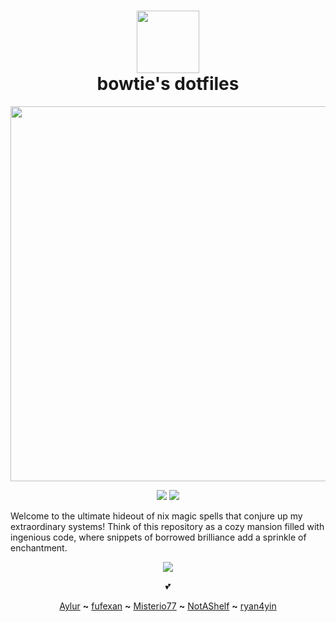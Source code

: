 <h1 align="center">
    <img src="https://camo.githubusercontent.com/8c73ac68e6db84a5c58eef328946ba571a92829b3baaa155b7ca5b3521388cc9/68747470733a2f2f692e696d6775722e636f6d2f367146436c41312e706e67" width="100px" /><br>bowtie's dotfiles</h1>
<p align="center">
    <img src="https://raw.githubusercontent.com/catppuccin/catppuccin/main/assets/palette/macchiato.png" width="600px" /> </p>
<p align="center">
    <a href="https://nixos.org/">
        <img src="https://img.shields.io/badge/NixOS-unstable-informational.svg?style=for-the-badge&logo=nixos&color=F2CDCD&logoColor=D9E0EE&labelColor=302D41"></a>
    <a href="https://nixos-and-flakes.thiscute.world/">
        <img src="https://img.shields.io/static/v1?label=Nix Flakes&message=learning&style=for-the-badge&logo=nixos&color=DDB6F2&logoColor=D9E0EE&labelColor=302D41"></a>
</p>
<p>Welcome to the ultimate hideout of nix magic spells that conjure up my extraordinary systems! Think of this repository as a cozy mansion filled with ingenious code, where snippets of borrowed brilliance add a sprinkle of enchantment.</p>
<p align="center"><img src="https://raw.githubusercontent.com/catppuccin/catppuccin/main/assets/footers/gray0_ctp_on_line.png" /></p>
<p align="center">💕</p>
<p align="center">
    <a href="https://github.com/Aylur/dotfiles">Aylur</a> <b>~</b>
    <a href="https://github.com/fufexan/dotfiles">fufexan</a> <b>~</b>
    <a href="https://github.com/Misterio77/nix-config">Misterio77</a> <b>~</b>
    <a href="https://github.com/NotAShelf/nyx">NotAShelf</a> <b>~</b>
    <a href="https://github.com/ryan4yin/nix-config">ryan4yin</a>
</p>
